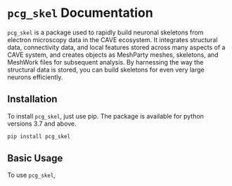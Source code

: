 # **`pcg_skel`** Documentation

`pcg_skel` is a package used to rapidly build neuronal skeletons from electron microscopy data in the CAVE ecosystem.
It integrates structural data, connectivity data, and local features stored across many aspects of a CAVE system, and creates objects as MeshParty meshes, skeletons, and MeshWork files for subsequent analysis.
By harnessing the way the structural data is stored, you can build skeletons for even very large neurons efficiently.

## Installation

To install `pcg_skel`, just use pip. The package is available for python versions 3.7 and above.

```bash
pip install pcg_skel
```

## Basic Usage

To use `pcg_skel`, 

